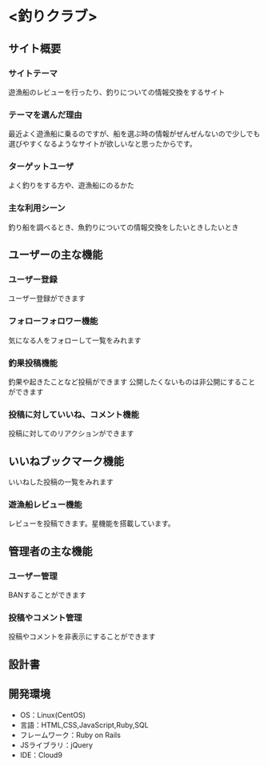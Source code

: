 # <釣りクラブ>

## サイト概要
### サイトテーマ
遊漁船のレビューを行ったり、釣りについての情報交換をするサイト
### テーマを選んだ理由
最近よく遊漁船に乗るのですが、船を選ぶ時の情報がぜんぜんないので少しでも選びやすくなるようなサイトが欲しいなと思ったからです。

### ターゲットユーザ
よく釣りをする方や、遊漁船にのるかた

### 主な利用シーン
釣り船を調べるとき、魚釣りについての情報交換をしたいときしたいとき

## ユーザーの主な機能
### ユーザー登録
ユーザー登録ができます
### フォローフォロワー機能
気になる人をフォローして一覧をみれます
### 釣果投稿機能
釣果や起きたことなど投稿ができます
公開したくないものは非公開にすることができます
### 投稿に対していいね、コメント機能
投稿に対してのリアクションができます
## いいねブックマーク機能
いいねした投稿の一覧をみれます
### 遊漁船レビュー機能
レビューを投稿できます。星機能を搭載しています。

## 管理者の主な機能
### ユーザー管理
BANすることができます
### 投稿やコメント管理
投稿やコメントを非表示にすることができます


## 設計書


## 開発環境
- OS：Linux(CentOS)
- 言語：HTML,CSS,JavaScript,Ruby,SQL
- フレームワーク：Ruby on Rails
- JSライブラリ：jQuery
- IDE：Cloud9
